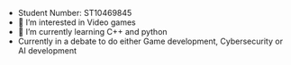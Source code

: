 
- Student Number: ST10469845
- 👀 I’m interested in Video games
- 🌱 I’m currently learning C++ and python
- Currently in a debate to do either Game development, Cybersecurity or AI development

<!---
Shrunkel/Shrunkel is a ✨ special ✨ repository because its `README.md` (this file) appears on your GitHub profile.
You can click the Preview link to take a look at your changes.
--->
